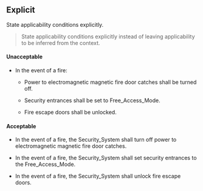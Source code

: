 ## Explicit

State applicability conditions explicitly.

> State applicability conditions explicitly instead of leaving applicability to be inferred from the context.

#### Unacceptable

* In the event of a fire:

    * Power to electromagnetic magnetic fire door catches shall be turned off.
    
    * Security entrances shall be set to Free_Access_Mode.
    
    * Fire escape doors shall be unlocked.

#### Acceptable

- In the event of a fire, the Security_System shall turn off power to electromagnetic magnetic fire door catches.

- In the event of a fire, the Security_System shall set security entrances to the Free_Access_Mode.

- In the event of a fire, the Security_System shall unlock fire escape doors.

